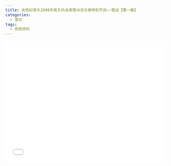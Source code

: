 ```yaml
---
title: 央视纪录片2008年南方抗击雨雪冰冻灾害特别节目——雪战【第一集】
categories:
  - 雪灾
tags:
  - 视频资料
---
```


<div style="position:relative; padding-bottom:75%; width:100%; height:0">
    <iframe src="//player.bilibili.com/player.html?aid=7566373&bvid=BV1Ys411e7Gh&cid=12389970&page=1" scrolling="no" border="0" frameborder="no" framespacing="0" allowfullscreen="true" style="position:absolute; height: 100%; width: 100%;"></iframe>
</div>